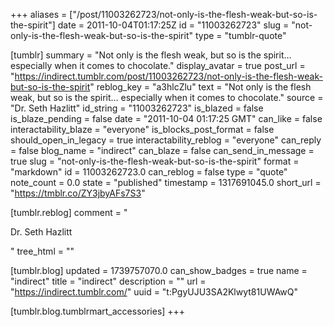 +++
aliases = ["/post/11003262723/not-only-is-the-flesh-weak-but-so-is-the-spirit"]
date = 2011-10-04T01:17:25Z
id = "11003262723"
slug = "not-only-is-the-flesh-weak-but-so-is-the-spirit"
type = "tumblr-quote"

[tumblr]
summary = "Not only is the flesh weak, but so is the spirit… especially when it comes to chocolate."
display_avatar = true
post_url = "https://indirect.tumblr.com/post/11003262723/not-only-is-the-flesh-weak-but-so-is-the-spirit"
reblog_key = "a3hlcZlu"
text = "Not only is the flesh weak, but so is the spirit… especially when it comes to chocolate."
source = "Dr. Seth Hazlitt"
id_string = "11003262723"
is_blazed = false
is_blaze_pending = false
date = "2011-10-04 01:17:25 GMT"
can_like = false
interactability_blaze = "everyone"
is_blocks_post_format = false
should_open_in_legacy = true
interactability_reblog = "everyone"
can_reply = false
blog_name = "indirect"
can_blaze = false
can_send_in_message = true
slug = "not-only-is-the-flesh-weak-but-so-is-the-spirit"
format = "markdown"
id = 11003262723.0
can_reblog = false
type = "quote"
note_count = 0.0
state = "published"
timestamp = 1317691045.0
short_url = "https://tmblr.co/ZY3jbyAFs7S3"

[tumblr.reblog]
comment = "<p>Dr. Seth Hazlitt</p>"
tree_html = ""

[tumblr.blog]
updated = 1739757070.0
can_show_badges = true
name = "indirect"
title = "indirect"
description = ""
url = "https://indirect.tumblr.com/"
uuid = "t:PgyUJU3SA2Klwyt81UWAwQ"

[tumblr.blog.tumblrmart_accessories]
+++
